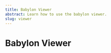 ```yaml
---
title: Babylon Viewer
abstract: Learn how to use the babylon viewer.
slug: viewer
---
```

# Babylon Viewer
